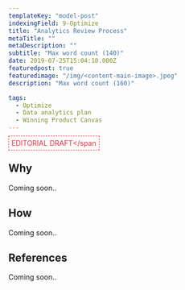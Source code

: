 ```yaml
---
templateKey: "model-post"
indexingField: 9-Optimize
title: "Analytics Review Process"
metaTitle: ""
metaDescription: ""
subtitle: "Max word count (140)"
date: 2019-07-25T15:04:10.000Z
featuredpost: true
featuredimage: "/img/<content-main-image>.jpeg"
description: "Max word count (160)"

tags:
  - Optimize
  - Data analytics plan
  - Winning Product Canvas
---
```


<span style="color:#dc3545;border: 1px dashed #dc3545;padding: 5px">EDITORIAL DRAFT</span
## Why
Coming soon..

## How
Coming soon..


## References
Coming soon..

